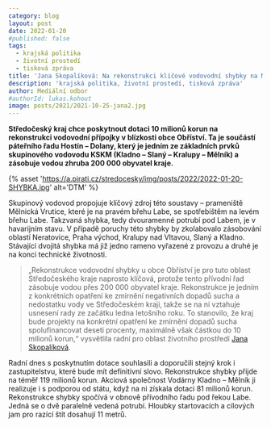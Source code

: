 ```yaml
---
category: blog
layout: post
date: 2022-01-20
#published: false
tags: 
  - krajská politika
  - životní prostedí
  - tisková zpráva
title: 'Jana Skopalíková: Na rekonstrukci klíčové vodovodní shybky na Mělnicku dáme 10 milionů!'
description: 'krajská politika, životní prostedí, tisková zpráva'
author: Mediální odbor
#authorId: lukas.kohout
image: posts/2021/2021-10-25-jana2.jpg
---
```


**Středočeský kraj chce poskytnout dotaci 10 milionů korun na rekonstrukci vodovodní přípojky v blízkosti obce Obříství. Ta je součástí páteřního řadu Hostín – Dolany, který je jedním ze základních prvků skupinového vodovodu KSKM (Kladno – Slaný – Kralupy – Mělník) a zásobuje vodou zhruba 200 000 obyvatel kraje.**

{% asset 'https://a.pirati.cz/stredocesky/img/posts/2022/2022-01-20-SHYBKA.jpg' alt='DTM' %}

Skupinový vodovod propojuje klíčový zdroj této soustavy – prameniště Mělnická Vrutice, které je na pravém břehu Labe, se spotřebištěm na levém břehu Labe. Takzvaná shybka, tedy dvouramenné potrubí pod Labem, je v havarijním stavu. V případě poruchy této shybky by zkolabovalo zásobování oblastí Neratovice, Praha východ, Kralupy nad Vltavou, Slaný a Kladno. Stávající dvojitá shybka má již jedno rameno vyřazené z provozu a druhé je na konci technické životnosti.

> „Rekonstrukce vodovodní shybky u obce Obříství je pro tuto oblast Středočeského kraje naprosto klíčová, protože tento přívodní řad zásobuje vodou přes 200 000 obyvatel kraje. Rekonstrukce je jedním z konkrétních opatření ke zmírnění negativních dopadů sucha a nedostatku vody ve Středočeském kraji, takže se na ni vztahuje usnesení rady ze začátku ledna letošního roku. To stanovilo, že kraj bude projekty na konkrétní opatření ke zmírnění dopadů sucha spolufinancovat deseti procenty, maximálně však částkou do 10 milionů korun,“ vysvětlila radní pro oblast životního prostředí [Jana Skopalíková](https://stredocesky.pirati.cz/lide/jana-skopalikova/).

Radní dnes s poskytnutím dotace souhlasili a doporučili stejný krok i zastupitelstvu, které bude mít definitivní slovo. Rekonstrukce shybky přijde na téměř 119 milionů korun. Akciová společnost Vodárny Kladno – Mělník ji realizuje i s podporou od státu, když na ni získala dotaci 81 milionů korun. Rekonstrukce shybky spočívá v obnově přívodního řadu pod řekou Labe. Jedná se o dvě paralelně vedená potrubí. Hloubky startovacích a cílových jam pro razící štít dosahují 11 metrů.
